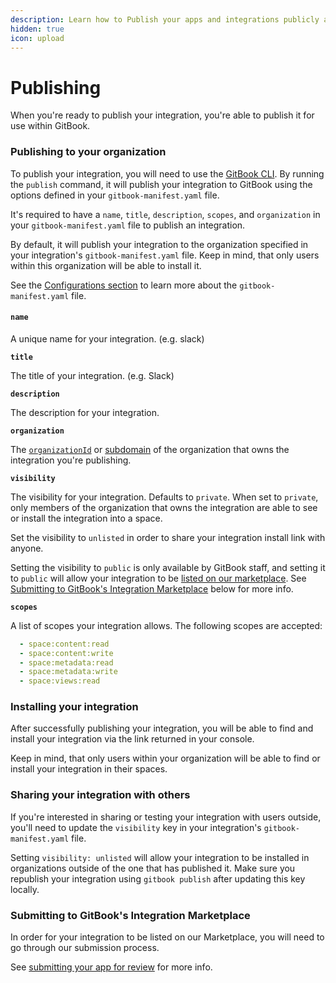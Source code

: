 ```yaml
---
description: Learn how to Publish your apps and integrations publicly and privately
hidden: true
icon: upload
---
```


# Publishing

When you're ready to publish your integration, you're able to publish it for use within GitBook.

### Publishing to your organization

To publish your integration, you will need to use the [GitBook CLI](broken-reference). By running the `publish` command, it will publish your integration to GitBook using the options defined in your `gitbook-manifest.yaml` file.&#x20;

It's required to have a `name`, `title`, `description`, `scopes`, and `organization` in your `gitbook-manifest.yaml` file to publish an integration.

By default, it will publish your integration to the organization specified in your integration's `gitbook-manifest.yaml` file. Keep in mind, that only users within this organization will be able to install it.

See the [Configurations section](../integrations/configurations.md) to learn more about the `gitbook-manifest.yaml` file.

#### `name`

A unique name for your integration. (e.g. slack)

**`title`**

The title of your integration. (e.g. Slack)

**`description`**

The description for your integration.

**`organization`**

The [`organizationId`](concepts.md) or [subdomain](https://docs.gitbook.com/publishing/custom-domain/choose) of the organization that owns the integration you're publishing.

**`visibility`**

The visibility for your integration. Defaults to `private`. When set to `private`, only members of the organization that owns the integration are able to see or install the integration into a space.&#x20;

Set the visibility to `unlisted` in order to share your integration install link with anyone.

Setting the visibility to `public` is only available by GitBook staff, and setting it to `public` will allow your integration to be [listed on our marketplace](https://www.gitbook.com/integrations). See [Submitting to GitBook's Integration Marketplace](publishing.md#submitting-to-gitbooks-integration-marketplace) below for more info.

**`scopes`**

A list of scopes your integration allows. The following scopes are accepted:

```yaml
  - space:content:read
  - space:content:write
  - space:metadata:read
  - space:metadata:write
  - space:views:read
```

### Installing your integration

After successfully publishing your integration, you will be able to find and install your integration via the link returned in your console.&#x20;

Keep in mind, that only users within your organization will be able to find or install your integration in their spaces.

### Sharing your integration with others

If you're interested in sharing or testing your integration with users outside, you'll need to update the `visibility` key in your integration's `gitbook-manifest.yaml` file.&#x20;

Setting `visibility: unlisted` will allow your integration to be installed in organizations outside of the one that has published it. Make sure you republish your integration using `gitbook publish` after updating this key locally.

### Submitting to GitBook's Integration Marketplace

In order for your integration to be listed on our Marketplace, you will need to go through our submission process.&#x20;

See [submitting your app for review](../marketplace/submit-your-app-for-review.md) for more info.

